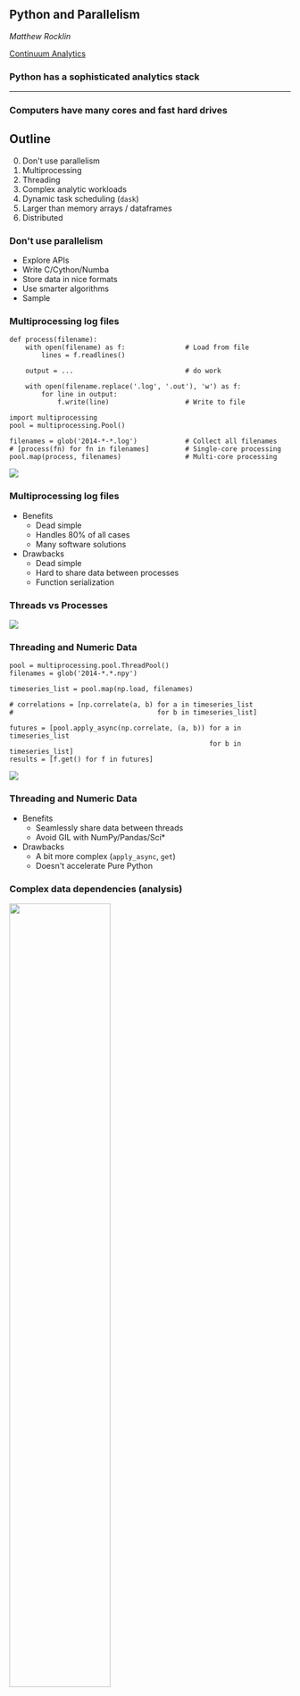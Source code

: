 Python and Parallelism
----------------------

*Matthew Rocklin*

[Continuum Analytics](https://www.continuum.io/)


### Python has a sophisticated analytics stack

<hr>

### Computers have many cores and fast hard drives


Outline
-------

0.  Don't use parallelism
1.  Multiprocessing
2.  Threading
3.  Complex analytic workloads
4.  Dynamic task scheduling (`dask`)
5.  Larger than memory arrays / dataframes
6.  Distributed


### Don't use parallelism

*  Explore APIs
*  Write C/Cython/Numba
*  Store data in nice formats
*  Use smarter algorithms
*  Sample



### Multiprocessing log files

    def process(filename):
        with open(filename) as f:               # Load from file
            lines = f.readlines()

        output = ...                            # do work

        with open(filename.replace('.log', '.out'), 'w') as f:
            for line in output:
                f.write(line)                   # Write to file

    import multiprocessing
    pool = multiprocessing.Pool()

    filenames = glob('2014-*-*.log')            # Collect all filenames
    # [process(fn) for fn in filenames]         # Single-core processing
    pool.map(process, filenames)                # Multi-core processing


![](images/embarrassing-process.png)


### Multiprocessing log files

*   Benefits
    *  Dead simple
    *  Handles 80% of all cases
    *  Many software solutions
*   Drawbacks
    *  Dead simple
    *  Hard to share data between processes
    *  Function serialization


### Threads vs Processes

![](images/threads-procs.png)


### Threading and Numeric Data

    pool = multiprocessing.pool.ThreadPool()
    filenames = glob('2014-*.*.npy')

    timeseries_list = pool.map(np.load, filenames)

    # correlations = [np.correlate(a, b) for a in timeseries_list
    #                                    for b in timeseries_list]

    futures = [pool.apply_async(np.correlate, (a, b)) for a in timeseries_list
                                                      for b in timeseries_list]
    results = [f.get() for f in futures]


![](images/correlation.png)


### Threading and Numeric Data

*   Benefits
    *   Seamlessly share data between threads
    *   Avoid GIL with NumPy/Pandas/Sci*
*   Drawbacks
    *   A bit more complex (`apply_async`, `get`)
    *   Doesn't accelerate Pure Python


### Complex data dependencies (analysis)

<img src="images/correlation.png" align=center width=60%>

### Embarrassingly Parallel (data ingest)

<img src="images/embarrassing-process.png" align=center width=60%>


### Complex workloads -- GridSearch, CV, Pipeline

    pipeline = Pipeline([('cnt', CountVectorizer()), ..., ('svm', LinearSVC())])
    gridsearch = GridSearch(pipeline, {'svm__C': np.logspace(-3, 2, 10), ...})

<img src="images/grid-search.png">


### Complex workloads -- Larger-than-memory SVD

    u, s, v = da.linalg.svd(X)

<img src="images/dask-svd.png" width=50%>



## dask

### Large NumPy/Pandas collections

<hr>

### Dynamic Task Scheduling


### Dask executes task graphs nicely

*   Dynamic task scheduler
    *  Executes task graphs in parallel
    *  Respects data dependencies
    *  1 ms latency per task
    *  Minimizes intermediate data in memory
*   Parallel larger-than-memory collections
    *  Large Arrays
    *  Large DataFrames
    *  Large Python Lists
    *  Custom work


### dask.array

*   Copies the NumPy interface

        >>> x.dot(y.T) - y.mean(axis=0)
*   Supports larger-than-memory data.  Limited by disk size, not RAM.

        >>> x.nbytes
        100000000000
*  Parallel execution, small memory footprint

    ![](images/350percent-cpu-usage-alpha.png)
*  Break large operations into many small numpy operations


### Dask collections build graphs

    (2*x + 1) ** 2

![](images/embarrassing.png)


### Dask Schedulers Execute Graphs

    (2*x + 1) ** 2

![](images/embarrassing.gif)


### Sometimes this fails

(but that's ok)

![](images/fail-case.gif)



### Distributed

*  Hadoop/Spark/Storm/...
    *   Built by data engineers
    *   Java Virtual Machine (JVM) based

![](images/apache-numfocus-goldilocks.png)

*  Native code (C/Fortran/Python/R/Julia)
    *   Built by scientists / academics / analysts
    *   Native code based


### distributed prototype

*   Grew out of dask
    *  Full dynamic task scheduler for data dependencies
    *  1ms overhead per task
*   Concurrent.futures and dask APIs
*   Data local, resilient (mostly), easy to deploy
*   Peer-to-peer communication of data betwee workers



### Questions?

<img src="images/fail-case.gif" width=70%>

* Dask: [dask.pydata.org](http://dask.pydata.org/en/latest/)
* Distributed: [distributed.readthedocs.org](http://distributed.readthedocs.org/en/latest/)
* Blog: [matthewrocklin.com/blog](http://matthewrocklin.com/blog/)
* Blaze Blog: [blaze.pydata.org](http://blaze.pydata.org/)

[@mrocklin](https://twitter.com/mrocklin)

